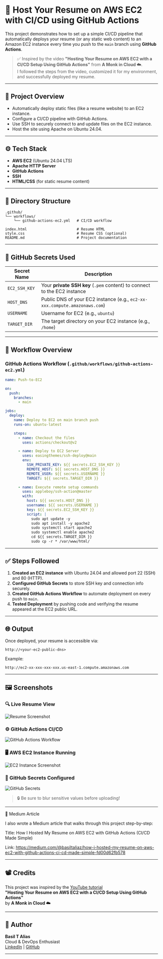 # 🚀 Host Your Resume on AWS EC2 with CI/CD using GitHub Actions

This project demonstrates how to set up a simple CI/CD pipeline that automatically deploys your resume (or any static web content) to an Amazon EC2 instance every time you push to the `main` branch using **GitHub Actions**.

> ✅ Inspired by the video **"Hosting Your Resume on AWS EC2 with a CI/CD Setup Using GitHub Actions"** from **A Monk in Cloud ☁️**.  
> I followed the steps from the video, customized it for my environment, and successfully deployed my resume.

---

## 📌 Project Overview

- Automatically deploy static files (like a resume website) to an EC2 instance.
- Configure a CI/CD pipeline with GitHub Actions.
- Use SSH to securely connect to and update files on the EC2 instance.
- Host the site using Apache on Ubuntu 24.04.

---

## ⚙️ Tech Stack

- **AWS EC2** (Ubuntu 24.04 LTS)
- **Apache HTTP Server**
- **GitHub Actions**
- **SSH**
- **HTML/CSS** (for static resume content)

---

## 📁 Directory Structure

```text
.github/
└── workflows/
    └── github-actions-ec2.yml   # CI/CD workflow

index.html                       # Resume HTML
style.css                        # Resume CSS (optional)
README.md                        # Project documentation
```

---

## 🔐 GitHub Secrets Used

| Secret Name       | Description                                                              |
|-------------------|---------------------------------------------------------------------------|
| `EC2_SSH_KEY`     | Your **private SSH key** (`.pem` content) to connect to the EC2 instance |
| `HOST_DNS`        | Public DNS of your EC2 instance (e.g., `ec2-xx-xxx.compute.amazonaws.com`)|
| `USERNAME`        | Username for EC2 (e.g., `ubuntu`)                                         |
| `TARGET_DIR`      | The target directory on your EC2 instance (e.g., `/home`)   |

---

## 🚀 Workflow Overview

### GitHub Actions Workflow (`.github/workflows/github-actions-ec2.yml`)

```yaml
name: Push-to-EC2

on:
  push:
    branches:
      - main

jobs:
  deploy:
    name: Deploy to EC2 on main branch push
    runs-on: ubuntu-latest

    steps:
      - name: Checkout the files
        uses: actions/checkout@v2

      - name: Deploy to EC2 Server
        uses: easingthemes/ssh-deploy@main
        env:
          SSH_PRIVATE_KEY: ${{ secrets.EC2_SSH_KEY }}
          REMOTE_HOST: ${{ secrets.HOST_DNS }}
          REMOTE_USER: ${{ secrets.USERNAME }}
          TARGET: ${{ secrets.TARGET_DIR }}

      - name: Execute remote setup commands
        uses: appleboy/ssh-action@master
        with:
          host: ${{ secrets.HOST_DNS }}
          username: ${{ secrets.USERNAME }}
          key: ${{ secrets.EC2_SSH_KEY }}
          script: |
            sudo apt update -y
            sudo apt install -y apache2
            sudo systemctl start apache2
            sudo systemctl enable apache2
            cd ${{ secrets.TARGET_DIR }}
            sudo cp -r * /var/www/html/
```

---

## ✅ Steps Followed

1. **Created an EC2 instance** with Ubuntu 24.04 and allowed port 22 (SSH) and 80 (HTTP).
2. **Configured GitHub Secrets** to store SSH key and connection info securely.
3. **Created GitHub Actions Workflow** to automate deployment on every push to `main`.
4. **Tested Deployment** by pushing code and verifying the resume appeared at the EC2 public URL.

---

## 🌐 Output

Once deployed, your resume is accessible via:

```
http://<your-ec2-public-dns>
```

Example:

```
http://ec2-xx-xxx-xxx-xxx.us-east-1.compute.amazonaws.com
```

---

## 🖼️ Screenshots

### 🔍 Live Resume View

![Resume Screenshot](images/resume.png)

### ⚙️ GitHub Actions CI/CD

![GitHub Actions Workflow](images/workflows.png)

### 🖥️ AWS EC2 Instance Running

![EC2 Instance Screenshot](images/ec2.png)

### 🔐 GitHub Secrets Configured

![GitHub Secrets](images/secrets.png)

> 🔒 Be sure to blur sensitive values before uploading!

---

📝 Medium Article

I also wrote a Medium article that walks through this project step-by-step:

Title: How I Hosted My Resume on AWS EC2 with GitHub Actions (CI/CD Made Simple) 

Link: https://medium.com/@basiltaliaz/how-i-hosted-my-resume-on-aws-ec2-with-github-actions-ci-cd-made-simple-fd00d62fb578

---

## 📽️ Credits

This project was inspired by the [YouTube tutorial](https://www.youtube.com/watch?v=YBjrZZMXNe8)  
**"Hosting Your Resume on AWS EC2 with a CI/CD Setup Using GitHub Actions"**  
by **A Monk in Cloud ☁️**

---

## 🙌 Author

**Basil T Alias**  
Cloud & DevOps Enthusiast  
[LinkedIn](https://www.linkedin.com/in/basil-t-alias) | [GitHub](https://github.com/BasilTAlias)

---
